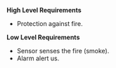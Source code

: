**High Level Requirements**
- Protection against fire.

**Low Level Requirements**
- Sensor senses the fire (smoke).
- Alarm alert us.
